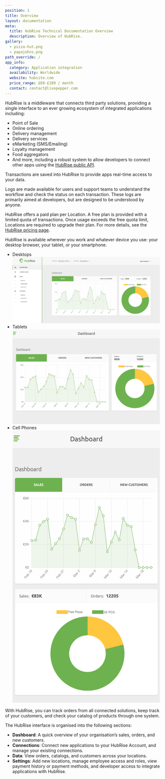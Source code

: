 ```yaml
---
position: 1
title: Overview
layout: documentation
meta:
  title: HubRise Technical Documentation Overview
  description: Overview of HubRise.
gallery:
  - pizza-hut.png
  - papajohns.png
path_override: /
app_info:
  category: Application integration
  availability: Worldwide
  website: hubsite.com
  price_range: £69-£109 / month
  contact: contact@livepepper.com
---
```


HubRise is a middleware that connects third party solutions, providing a single interface to an ever growing ecosystem of integrated applications including:

- Point of Sale
- Online ordering
- Delivery management
- Delivery services
- eMarketing (SMS/Emailing)
- Loyalty management
- Food aggregators
- And more, including a robust system to allow developers to connect other apps using the [HubRise public API](https://www.hubrise.com/developers).

Transactions are saved into HubRise to provide apps real-time access to your data.

Logs are made available for users and support teams to understand the workflow and check the status on each transaction. These logs are primarily aimed at developers, but are designed to be understood by anyone.

HubRise offers a paid plan per Location. A free plan is provided with a limited quota of transactions. Once usage exceeds the free quota limit, Locations are required to upgrade their plan. For more details, see the [HubRise pricing page](https://www.hubrise.com/pricing).

HubRise is available wherever you work and whatever device you use: your desktop browser, your tablet, or your smartphone.

- Desktops
  ![HubRise Desktop View](../images/004-desktop-view.png)
- Tablets
  ![HubRise Tablet View](../images/005-tablet-view.png)
- Cell Phones
  ![HubRise Smartphone View.](../images/006-smartview-phone.png)

With HubRise, you can track orders from all connected solutions, keep track of your customers, and check your catalog of products through one system.

The HubRise interface is organised into the following sections:

- **Dashboard**: A quick overview of your organisation’s sales, orders, and new customers.
- **Connections**: Connect new applications to your HubRise Account, and manage your existing connections.
- **Data**: View orders, catalogs, and customers across your locations.
- **Settings**: Add new locations, manage employee access and roles, view payment history or payment methods, and developer access to integrate applications with HubRise.

